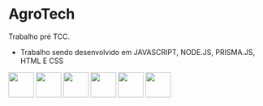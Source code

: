 # AgroTech
Trabalho pré TCC.

* Trabalho sendo desenvolvido em JAVASCRIPT, NODE.JS, PRISMA.JS, HTML E CSS 

<img src="https://cdn.iconscout.com/icon/free/png-256/javascript-2038874-1720087.png" alt="" width="50" height="50">
<img src="https://cdn.worldvectorlogo.com/logos/prisma-2.svg" alt="" height="50">
<img src="https://cdn.iconscout.com/icon/free/png-256/node-js-1174925.png" alt="" height="50">
<img src="https://uxwing.com/wp-content/themes/uxwing/download/brands-and-social-media/mysql-icon.png" alt="" height="50">
<img src="https://cdn-icons-png.flaticon.com/512/5968/5968267.png" alt="" height="50">
<img src="https://3.bp.blogspot.com/-oRSUw_TmO9o/XIb61m88fcI/AAAAAAAAIq0/vnxl2zzsXEQsnHI2fH4GjKu_ZT0urRo4wCK4BGAYYCw/s1600/icon%2Bcss%2B3.png" alt="" height="50">